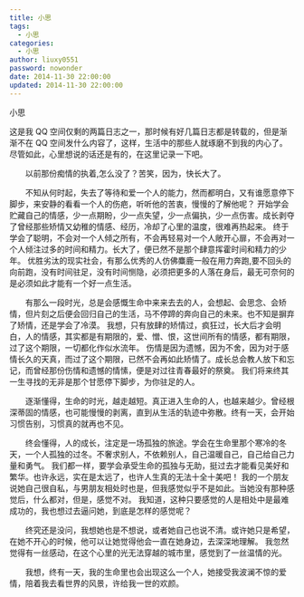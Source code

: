 ```yaml
---
title: 小思
tags:
  - 小思
categories:
  - 小思
author: liuxy0551
password: nowonder
date: 2014-11-30 22:00:00
updated: 2014-11-30 22:00:00
---
```


小思
<!--more-->

这是我 QQ 空间仅剩的两篇日志之一，那时候有好几篇日志都是转载的，但是渐渐不在 QQ 空间发什么内容了，这样，生活中的那些人就琢磨不到我的内心了。尽管如此，心里想说的话还是有的，在这里记录一下吧。


　　以前那份痴情的执着,怎么没了？苦笑，因为，快长大了。

　　不知从何时起，失去了等待和爱一个人的能力，然而都明白，又有谁愿意停下脚步，来安静的看看一个人的伤疤，听听他的苦衷，慢慢的了解他呢？
开始学会贮藏自己的情感，少一点期盼，少一点失望，少一点偏执，少一点伤害。成长剥夺了曾经那些矫情又幼稚的情感、经历，冷却了心里的温度，很难再热起来。
终于学会了聪明，不会对一个人倾之所有，不会再轻易对一个人敞开心扉，不会再对一个人倾注过多的时间和精力。长大了，便已然不是那个肆意挥霍时间和精力的少年。
优胜劣汰的现实社会，有那么优秀的人仿佛麋鹿一般在用力奔跑,要不回头的向前跑，没有时间驻足，没有时间恻隐，必须把更多的人落在身后，最无可奈何的是必须如此才能有一个好一点生活。

　　有那么一段时光，总是会感慨生命中来来去去的人，会想起、会思念、会矫情，但片刻之后便会回归自己的生活，马不停蹄的奔向自己的未来。也不知是摒弃了矫情，还是学会了冷漠。
我想，只有放肆的矫情过，疯狂过，长大后才会明白，人的情感，其实都是有期限的，爱、憎、恨，这世间所有的情感，都有期限，过了这个期限，一切都化作似水流年。
伤情是因为遗憾，因为不舍，因为对于感情长久的天真，而过了这个期限，已然不会再如此矫情了。成长总会教人放下和忘记，而曾经那份伤情和遗憾的情愫，便是对过往青春最好的祭奠。
我们将来终其一生寻找的无非是那个甘愿停下脚步，为你驻足的人。
　　

　　逐渐懂得，生命的时光，越走越短。真正进入生命的人，也越来越少。曾经根深蒂固的情感，也可能慢慢的剥离，直到从生活的轨迹中弥散。终有一天，会开始习惯告别，习惯真的就再也不见。

　　终会懂得，人的成长，注定是一场孤独的旅途。学会在生命里那个寒冷的冬天，一个人孤独的过冬。不奢求别人，不依赖别人，自己温暖自己，自己给自己力量和勇气。
我们都一样，要学会承受生命的孤独与无助，挺过去才能看见美好和繁华。也许永远，实在是太远了，也许人生真的无法十全十美吧！
我的一个朋友说她自己很自私，与男朋友相处时也是，但我感觉似乎不是如此。当她没有那种感觉后，什么都对，但是，感觉不对。
我知道，这种只要感觉的人是相处中是最难成功的，我也想过去逼问她，到底是怎样的感觉呢？

　　终究还是没问，我想她也是不想说，或者她自己也说不清。或许她只是希望，在她不开心的时候，他可以让她觉得他会一直在她身边，去深深地理解。
我忽然觉得有一丝感动，在这个心里的光无法穿越的城市里，感觉到了一丝温情的光。

　　我想，终有一天，我的生命里也会出现这么一个人，她接受我波澜不惊的爱情，陪着我去看世界的风景，许给我一世的欢颜。
